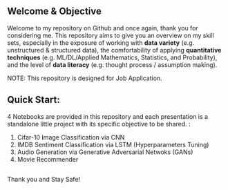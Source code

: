 ## Welcome & Objective

Welcome to my repository on Github and once again, thank you for considering me. This repository aims to give you an overview on my skill sets, especially in the exposure of working with **data variety** (e.g. unstructured & structured data), the comfortability of applying **quantitative techniques** (e.g. ML/DL/Applied Mathematics, Statistics, and Probability), and the level of **data literacy** (e.g. thought process / assumption making).

NOTE: This repository is designed for Job Application.

## Quick Start:

4 Notebooks are provided in this repository and each presentation is a standalone little project with its specific objective to be shared. :

1. Cifar-10 Image Classification via CNN
2. IMDB Sentiment Classification via LSTM (Hyperparameters Tuning)
3. Audio Generation via Generative Adversarial Netwoks (GANs)
4. Movie Recommender


##
Thank you and Stay Safe!
